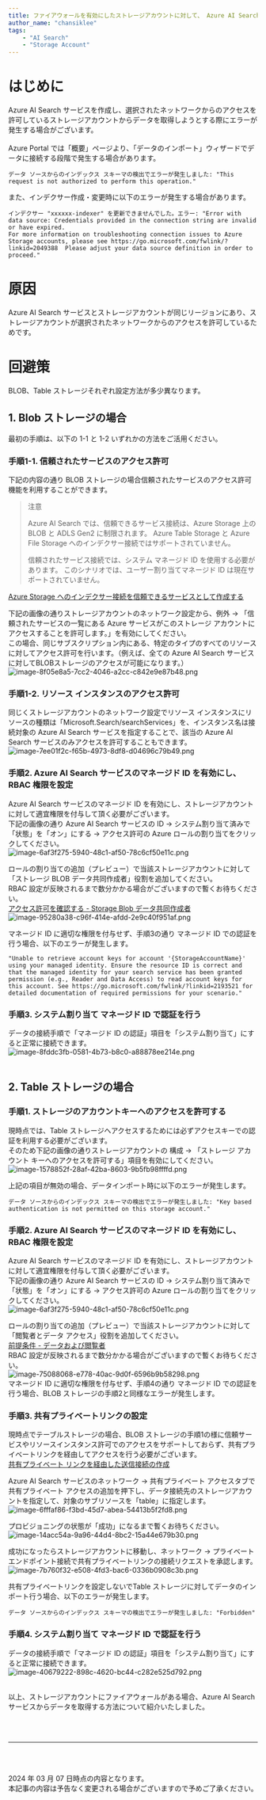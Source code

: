```yaml
---
title: ファイアウォールを有効にしたストレージアカウントに対して、 Azure AI Search のインデクサーを作成したいがエラーが発生する
author_name: "chansiklee"
tags:
    - "AI Search"
    - "Storage Account"
---
```


# はじめに
Azure AI Search サービスを作成し、選択されたネットワークからのアクセスを許可しているストレージアカウントからデータを取得しようとする際にエラーが発生する場合がございます。<br>
<br>
Azure Portal では「概要」ページより、「データのインポート」ウィザードでデータに接続する段階で発生する場合があります。
```
データ ソースからのインデックス スキーマの検出でエラーが発生しました: "This request is not authorized to perform this operation."
```

また、インデクサー作成・変更時に以下のエラーが発生する場合があります。
```
インデクサー "xxxxxx-indexer" を更新できませんでした。エラー: "Error with data source: Credentials provided in the connection string are invalid or have expired.
For more information on troubleshooting connection issues to Azure Storage accounts, please see https://go.microsoft.com/fwlink/?linkid=2049388  Please adjust your data source definition in order to proceed."
```

# 原因
Azure AI Search サービスとストレージアカウントが同じリージョンにあり、ストレージアカウントが選択されたネットワークからのアクセスを許可しているためです。

# 回避策
BLOB、Table ストレージそれぞれ設定方法が多少異なります。

## 1. Blob ストレージの場合
最初の手順は、以下の 1-1 と 1-2 いずれかの方法をご活用ください。

### 手順1-1. 信頼されたサービスのアクセス許可
下記の内容の通り BLOB ストレージの場合信頼されたサービスのアクセス許可機能を利用することができます。<br>

>注意
>
>Azure AI Search では、信頼できるサービス接続は、Azure Storage 上の BLOB と ADLS Gen2 に制限されます。 Azure Table Storage と Azure File Storage へのインデクサー接続ではサポートされていません。
>
>信頼されたサービス接続では、システム マネージド ID を使用する必要があります。 このシナリオでは、ユーザー割り当てマネージド ID は現在サポートされていません。

[Azure Storage へのインデクサー接続を信頼できるサービスとして作成する](https://learn.microsoft.com/ja-jp/azure/search/search-indexer-howto-access-trusted-service-exception#prerequisites)<br>

下記の画像の通りストレージアカウントのネットワーク設定から、例外 → 「信頼されたサービスの一覧にある Azure サービスがこのストレージ アカウントにアクセスすることを許可します。」を有効にしてください。<br>
この場合、同じサブスクリプション内にある、特定のタイプのすべてのリソースに対してアクセス許可を行います。（例えば、全ての Azure AI Search サービスに対してBLOBストレージのアクセスが可能になります。）<br/>
![image-8f05e8a5-7cc2-4046-a2cc-c842e9e87b48.png]({{site.baseurl}}/media/2024/03/image-8f05e8a5-7cc2-4046-a2cc-c842e9e87b48.png)<br>

### 手順1-2. リソース インスタンスのアクセス許可
同じくストレージアカウントのネットワーク設定でリソース インスタンスにリソースの種類は「Microsoft.Search/searchServices」を、インスタンス名は接続対象の Azure AI Search サービスを指定することで、該当の Azure AI Search サービスのみアクセスを許可することもできます。
![image-7ee01f2c-f65b-4973-8df8-d04696c79b49.png]({{site.baseurl}}/media/2024/03/image-7ee01f2c-f65b-4973-8df8-d04696c79b49.png)<br>

### 手順2. Azure AI Search サービスのマネージド ID を有効にし、RBAC 権限を設定
Azure AI Search サービスのマネージド ID を有効にし、ストレージアカウントに対して適宜権限を付与して頂く必要がございます。<br>
下記の画像の通り Azure AI Search サービスの ID → システム割り当て済みで「状態」を「オン」にする → アクセス許可の Azure ロールの割り当てをクリックしてください。<br>
![image-6af3f275-5940-48c1-af50-78c6cf50e11c.png]({{site.baseurl}}/media/2024/03/image-6af3f275-5940-48c1-af50-78c6cf50e11c.png)<br>

ロールの割り当ての追加（プレビュー）で当該ストレージアカウントに対して「ストレージ BLOB データ共同作成者」役割を追加してください。<br>
RBAC 設定が反映されるまで数分かかる場合がございますので暫くお待ちください。<br>
[アクセス許可を確認する - Storage Blob データ共同作成者](https://learn.microsoft.com/ja-jp/azure/search/search-indexer-howto-access-trusted-service-exception#check-permissions)<br>
![image-95280a38-c96f-414e-afdd-2e9c40f951af.png]({{site.baseurl}}/media/2024/03/image-95280a38-c96f-414e-afdd-2e9c40f951af.png)<br>


マネージド ID に適切な権限を付与せず、手順3の通り マネージド ID での認証を行う場合、以下のエラーが発生します。
```
"Unable to retrieve account keys for account '{StorageAccountName}' using your managed identity. Ensure the resource ID is correct and that the managed identity for your search service has been granted permission (e.g., Reader and Data Access) to read account keys for this account. See https://go.microsoft.com/fwlink/?linkid=2193521 for detailed documentation of required permissions for your scenario."
```

### 手順3. システム割り当て マネージド ID で認証を行う
データの接続手順で「マネージド ID の認証」項目を「システム割り当て」にすると正常に接続できます。<br>
![image-8fddc3fb-0581-4b73-b8c0-a88878ee214e.png]({{site.baseurl}}/media/2024/03/image-8fddc3fb-0581-4b73-b8c0-a88878ee214e.png)<br>
<br>


## 2. Table ストレージの場合
### 手順1. ストレージのアカウントキーへのアクセスを許可する
現時点では、Table ストレージへアクセスするためには必ずアクセスキーでの認証を利用する必要がございます。<br>
そのため下記の画像の通りストレージアカウントの 構成 → 「ストレージ アカウント キーへのアクセスを許可する」項目を有効にしてください。 <br>
![image-1578852f-28af-42ba-8603-9b5fb98ffffd.png]({{site.baseurl}}/media/2024/03/image-1578852f-28af-42ba-8603-9b5fb98ffffd.png)<br>

上記の項目が無効の場合、データインポート時に以下のエラーが発生します。
```
データ ソースからのインデックス スキーマの検出でエラーが発生しました: "Key based authentication is not permitted on this storage account."
```

### 手順2. Azure AI Search サービスのマネージド ID を有効にし、RBAC 権限を設定
Azure AI Search サービスのマネージド ID を有効にし、ストレージアカウントに対して適宜権限を付与して頂く必要がございます。<br>
下記の画像の通り Azure AI Search サービスの ID → システム割り当て済みで「状態」を「オン」にする → アクセス許可の Azure ロールの割り当てをクリックしてください。<br>
![image-6af3f275-5940-48c1-af50-78c6cf50e11c.png]({{site.baseurl}}/media/2024/03/image-6af3f275-5940-48c1-af50-78c6cf50e11c.png)<br>

ロールの割り当ての追加（プレビュー）で当該ストレージアカウントに対して「閲覧者とデータ アクセス」役割を追加してください。<br>
[前提条件 - データおよび閲覧者](https://learn.microsoft.com/ja-jp/azure/search/search-howto-indexing-azure-tables#prerequisites)<br>
RBAC 設定が反映されるまで数分かかる場合がございますので暫くお待ちください。<br>
![image-75088068-e778-40ac-9d0f-6596b9b58298.png]({{site.baseurl}}/media/2024/03/image-75088068-e778-40ac-9d0f-6596b9b58298.png)<br>
マネージド ID に適切な権限を付与せず、手順4の通り マネージド ID での認証を行う場合、BLOB ストレージの手順2と同様なエラーが発生します。

### 手順3. 共有プライベートリンクの設定
現時点でテーブルストレージの場合、BLOB ストレージの手順1の様に信頼サービスやリソースインスタンス許可でのアクセスをサポートしておらず、共有プライベートリンクを経由してアクセスを行う必要がございます。<br>
[共有プライベート リンクを経由した送信接続の作成](https://learn.microsoft.com/ja-jp/azure/search/search-indexer-howto-access-private?tabs=portal-create)<br>

Azure AI Search サービスのネットワーク → 共有プライベート アクセスタブで共有プライベート アクセスの追加を押下し、データ接続先のストレージアカウントを指定して、対象のサブリソースを「table」に指定します。<br>
![image-6fffaf86-f3bd-45d7-abea-54413b5f2fd8.png]({{site.baseurl}}/media/2024/03/image-6fffaf86-f3bd-45d7-abea-54413b5f2fd8.png)<br>

プロビジョニングの状態が「成功」になるまで暫くお待ちください。<br>
![image-14acc54a-9a96-44d4-8bc2-15a44e679b30.png]({{site.baseurl}}/media/2024/03/image-14acc54a-9a96-44d4-8bc2-15a44e679b30.png)<br>

成功になったらストレージアカウントに移動し、ネットワーク → プライベートエンドポイント接続で共有プライベートリンクの接続リクエストを承認します。<br>
![image-7b760f32-e508-4fd3-bac6-0336b0908c3b.png]({{site.baseurl}}/media/2024/03/image-7b760f32-e508-4fd3-bac6-0336b0908c3b.png)<br>

共有プライベートリンクを設定しないでTable ストレージに対してデータのインポート行う場合、以下のエラーが発生します。<br>
```
データ ソースからのインデックス スキーマの検出でエラーが発生しました: "Forbidden"
```

### 手順4. システム割り当て マネージド ID で認証を行う
データの接続手順で「マネージド ID の認証」項目を「システム割り当て」にすると正常に接続できます。<br>
![image-40679222-898c-4620-bc44-c282e525d792.png]({{site.baseurl}}/media/2024/03/image-40679222-898c-4620-bc44-c282e525d792.png)<br>
<br>


以上、ストレージアカウントにファイアウォールがある場合、Azure AI Search サービスからデータを取得する方法について紹介いたしました。

<br>
<br>

---

<br>
<br>

2024 年 03 月 07 日時点の内容となります。<br>
本記事の内容は予告なく変更される場合がございますので予めご了承ください。

<br>
<br>